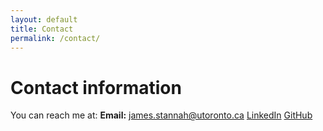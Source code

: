 ```yaml
---
layout: default
title: Contact
permalink: /contact/
---
```


# Contact information
You can reach me at: 
**Email:** james.stannah@utoronto.ca
[LinkedIn](https://www.linkedin.com/in/james-stannah)
[GitHub](https://github.com/jamesstannah)